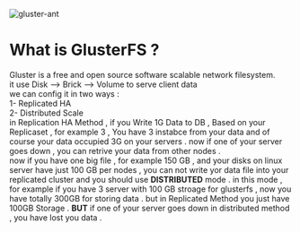 ![gluster-ant](https://github.com/user-attachments/assets/27d9dc0e-9828-447c-a3fb-82a7271c947b)
# What is GlusterFS ? 
Gluster is a free and open source software scalable network filesystem. <br>
it use Disk --> Brick --> Volume to serve client data <br>
we can config it in two ways : <br>
1- Replicated HA <br>
2- Distributed Scale <br>
in Replication HA Method , if you Write 1G Data to DB , Based on your Replicaset , for example 3 , You have 3 instabce from your data and of course your data occupied 3G on your servers . now if one of your server goes down , you can retrive your data from other nodes . <br>
now if you have one big file , for example 150 GB , and your disks on linux server have just 100 GB per nodes , you can not write yor data file into your replicated cluster and you should use <b>DISTRIBUTED</b> mode . in this mode , for example if you have 3 server with 100 GB stroage for glusterfs , now you have totally 300GB for storing data . but in Replicated Method you just have 100GB Storage  . <b>BUT</b> if one of your server goes down in distributed method , you have lost you data . <br>

